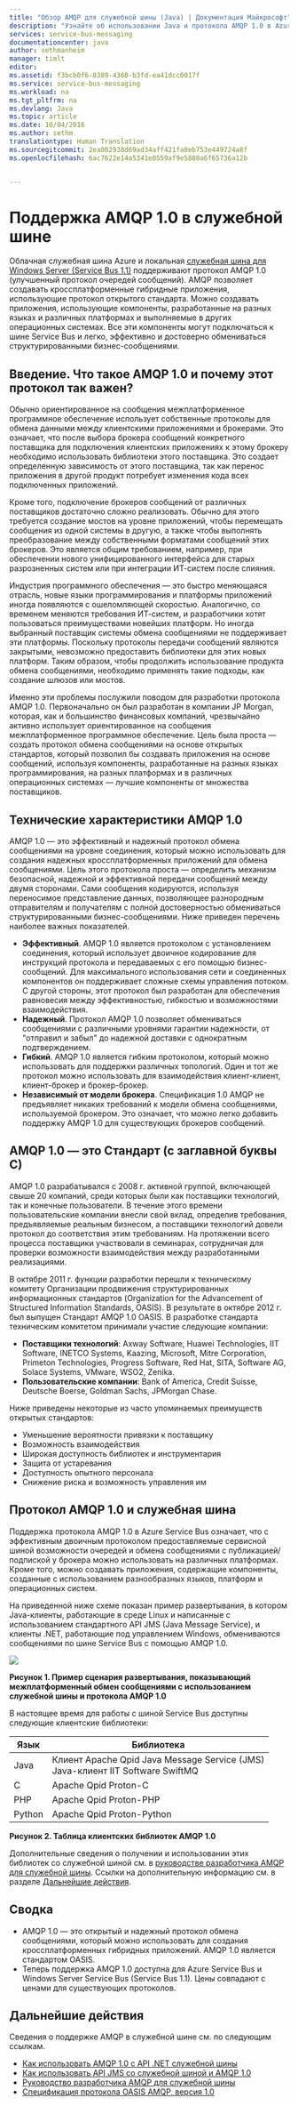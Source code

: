 ```yaml
---
title: "Обзор AMQP для служебной шины (Java) | Документация Майкрософт"
description: "Узнайте об использовании Java и протокола AMQP 1.0 в Azure."
services: service-bus-messaging
documentationcenter: java
author: sethmanheim
manager: timlt
editor: 
ms.assetid: f3bcb0f6-8389-4360-b3fd-ea41dcc0017f
ms.service: service-bus-messaging
ms.workload: na
ms.tgt_pltfrm: na
ms.devlang: Java
ms.topic: article
ms.date: 10/04/2016
ms.author: sethm
translationtype: Human Translation
ms.sourcegitcommit: 2ea002938d69ad34aff421fa0eb753e449724a8f
ms.openlocfilehash: 6ac7622e14a5341e0559af9e5888a6f65736a12b


---
```

# <a name="amqp-10-support-in-service-bus"></a>Поддержка AMQP 1.0 в служебной шине
Облачная служебная шина Azure и локальная [служебная шина для Windows Server (Service Bus 1.1)](https://msdn.microsoft.com/library/dn282144.aspx) поддерживают протокол AMQP 1.0 (улучшенный протокол очередей сообщений). AMQP позволяет создавать кроссплатформенные гибридные приложения, использующие протокол открытого стандарта. Можно создавать приложения, использующие компоненты, разработанные на разных языках и различных платформах и выполняемые в других операционных системах. Все эти компоненты могут подключаться к шине Service Bus и легко, эффективно и достоверно обмениваться структурированными бизнес-сообщениями.

## <a name="introduction-what-is-amqp-10-and-why-is-it-important"></a>Введение. Что такое AMQP 1.0 и почему этот протокол так важен?
Обычно ориентированное на сообщения межплатформенное программное обеспечение использует собственные протоколы для обмена данными между клиентскими приложениями и брокерами. Это означает, что после выбора брокера сообщений конкретного поставщика для подключения клиентских приложениях к этому брокеру необходимо использовать библиотеки этого поставщика. Это создает определенную зависимость от этого поставщика, так как перенос приложения в другой продукт потребует изменения кода всех подключенных приложений. 

Кроме того, подключение брокеров сообщений от различных поставщиков достаточно сложно реализовать. Обычно для этого требуется создание мостов на уровне приложений, чтобы перемещать сообщения из одной системы в другую, а также чтобы выполнять преобразование между собственными форматами сообщений этих брокеров. Это является общим требованием, например, при обеспечении нового унифицированного интерфейса для старых разрозненных систем или при интеграции ИТ-систем после слияния.

Индустрия программного обеспечения — это быстро меняющаяся отрасль, новые языки программирования и платформы приложений иногда появляются с ошеломляющей скоростью. Аналогично, со временем меняются требования ИТ-систем, и разработчики хотят пользоваться преимуществами новейших платформ. Но иногда выбранный поставщик системы обмена сообщениями не поддерживает эти платформы. Поскольку протоколы передачи сообщений являются закрытыми, невозможно предоставить библиотеки для этих новых платформ. Таким образом, чтобы продолжить использование продукта обмена сообщениями, необходимо применять такие подходы, как создание шлюзов или мостов.

Именно эти проблемы послужили поводом для разработки протокола AMQP 1.0. Первоначально он был разработан в компании JP Morgan, которая, как и большинство финансовых компаний, чрезвычайно активно использует ориентированное на сообщения межплатформенное программное обеспечение. Цель была проста — создать протокол обмена сообщениями на основе открытых стандартов, который позволил бы создавать приложения на основе сообщений, используя компоненты, разработанные на разных языках программирования, на разных платформах и в различных операционных системах — лучшие компоненты от множества поставщиков.

## <a name="amqp-10-technical-features"></a>Технические характеристики AMQP 1.0
AMQP 1.0 — это эффективный и надежный протокол обмена сообщениями на уровне соединения, который можно использовать для создания надежных кроссплатформенных приложений для обмена сообщениями. Цель этого протокола проста — определить механизм безопасной, надежной и эффективной передачи сообщений между двумя сторонами. Сами сообщения кодируются, используя переносимое представление данных, позволяющее разнородным отправителям и получателям с полной достоверностью обмениваться структурированными бизнес-сообщениями. Ниже приведен перечень наиболее важных показателей.

* **Эффективный**. AMQP 1.0 является протоколом с установлением соединения, который использует двоичное кодирование для инструкций протокола и передаваемых с его помощью бизнес-сообщений. Для максимального использования сети и соединенных компонентов он поддерживает сложные схемы управления потоком. С другой стороны, этот протокол был разработан для обеспечения равновесия между эффективностью, гибкостью и возможностями взаимодействия.
* **Надежный**. Протокол AMQP 1.0 позволяет обмениваться сообщениями с различными уровнями гарантии надежности, от "отправил и забыл" до надежной доставки с однократным подтверждением.
* **Гибкий**. AMQP 1.0 является гибким протоколом, который можно использовать для поддержки различных топологий. Один и тот же протокол можно использовать для взаимодействия клиент-клиент, клиент-брокер и брокер-брокер.
* **Независимый от модели брокера**. Спецификация 1.0 AMQP не предъявляет никаких требований к модели обмена сообщениями, используемой брокером. Это означает, что можно легко добавить поддержку AMQP 1.0 для существующих брокеров сообщений.

## <a name="amqp-10-is-a-standard-with-a-capital-s"></a>AMQP 1.0 — это Стандарт (с заглавной буквы С)
AMQP 1.0 разрабатывался с 2008 г. активной группой, включающей свыше 20 компаний, среди которых были как поставщики технологий, так и конечные пользователи. В течение этого времени пользовательские компании внесли свой вклад, определив требования, предъявляемые реальным бизнесом, а поставщики технологий довели протокол до соответствия этим требованиям. На протяжении всего процесса поставщики участвовали в семинарах, сотрудничая для проверки возможности взаимодействия между разработанными реализациями.

В октябре 2011 г. функции разработки перешли к техническому комитету Организации продвижения структурированных информационных стандартов (Organization for the Advancement of Structured Information Standards, OASIS). В результате в октябре 2012 г. был выпущен Стандарт AMQP 1.0 OASIS. В разработке стандарта техническим комитетом принимали участие следующие компании:

* **Поставщики технологий**: Axway Software, Huawei Technologies, IIT Software, INETCO Systems, Kaazing, Microsoft, Mitre Corporation, Primeton Technologies, Progress Software, Red Hat, SITA, Software AG, Solace Systems, VMware, WSO2, Zenika.
* **Пользовательские компании**: Bank of America, Credit Suisse, Deutsche Boerse, Goldman Sachs, JPMorgan Chase.

Ниже приведены некоторые из часто упоминаемых преимуществ открытых стандартов:

* Уменьшение вероятности привязки к поставщику
* Возможность взаимодействия
* Широкая доступность библиотек и инструментария
* Защита от устаревания
* Доступность опытного персонала
* Снижение риска и возможность управления им

## <a name="amqp-10-and-service-bus"></a>Протокол AMQP 1.0 и служебная шина
Поддержка протокола AMQP 1.0 в Azure Service Bus означает, что с эффективным двоичным протоколом предоставляемые сервисной шиной возможности очередей и обмена сообщениями с публикацией/подпиской у брокера можно использовать на различных платформах. Кроме того, можно создавать приложения, содержащие компоненты, созданные с использованием разнообразных языков, платформ и операционных систем.

На приведенной ниже схеме показан пример развертывания, в котором Java-клиенты, работающие в среде Linux и написанные с использованием стандартного API JMS (Java Message Service), и клиенты .NET, работающие под управлением Windows, обмениваются сообщениями по шине Service Bus с помощью AMQP 1.0.

![][0]

**Рисунок 1. Пример сценария развертывания, показывающий межплатформенный обмен сообщениями с использованием служебной шины и протокола AMQP 1.0**

В настоящее время для работы с шиной Service Bus доступны следующие клиентские библиотеки:

| Язык | Библиотека |
| --- | --- |
| Java |Клиент Apache Qpid Java Message Service (JMS)<br/>Java-клиент IIT Software SwiftMQ |
| C |Apache Qpid Proton-C |
| PHP |Apache Qpid Proton-PHP |
| Python |Apache Qpid Proton-Python |

**Рисунок 2. Таблица клиентских библиотек AMQP 1.0**

Дополнительные сведения о получении и использовании этих библиотек со служебной шиной см. в [руководстве разработчика AMQP для служебной шины][Руководство разработчика AMQP для служебной шины]. Ссылки на дополнительную информацию см. в разделе [Дальнейшие действия](service-bus-java-amqp-overview.md#next-steps).

## <a name="summary"></a>Сводка
* AMQP 1.0 — это открытый и надежный протокол обмена сообщениями, который можно использовать для создания кроссплатформенных гибридных приложений. AMQP 1.0 является стандартом OASIS.
* Теперь поддержка AMQP 1.0 доступна для Azure Service Bus и Windows Server Service Bus (Service Bus 1.1). Цены совпадают с ценами для существующих протоколов.

## <a name="next-steps"></a>Дальнейшие действия
Сведения о поддержке AMQP в служебной шине см. по следующим ссылкам.

* [Как использовать AMQP 1.0 с API .NET служебной шины](service-bus-dotnet-advanced-message-queuing.md)
* [Как использовать API JMS со служебной шиной и AMQP 1.0](service-bus-java-how-to-use-jms-api-amqp.md)
* [Руководство разработчика AMQP для служебной шины][Руководство разработчика AMQP для служебной шины]
* [Спецификация протокола OASIS AMQP, версия 1.0](http://docs.oasis-open.org/amqp/core/v1.0/os/amqp-core-complete-v1.0-os.pdf)

[0]: ./media/service-bus-java-amqp-overview/Example1.png
[Руководство разработчика AMQP для служебной шины]: service-bus-amqp-dotnet.md





<!--HONumber=Nov16_HO3-->



